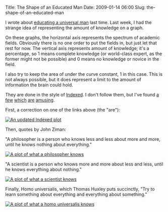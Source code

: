 Title: The Shape of an Educated Man
Date: 2009-01-14 06:00
Slug: the-shape-of-an-educated-man

I wrote about [educating a universal man](http://justinnhli.com/posts/2008/12/homo-universalis.html) last time. Last week, I had the strange idea of representing the amount of knowledge on a graph.

On these graphs, the horizontal axis represents the spectrum of academic fields. Obviously there is no one order to put the fields in, but just let that rest for now. The vertical axis represents amount of knowledge; it's a percentage, so 1 means complete knowledge (or world-class expert, as the former might not be possible) and 0 means no knowledge or novice in the field.

I also try to keep the area of under the curve constant, 1 in this case.  This is not always possible, but it does represent a limit to the amount of information the brain could hold.

They are done in the style of [Indexed](http://thisisindexed.com/). I don't follow them, but I've found [a](http://thisisindexed.com/2008/07/manna-from-heaven-to-ebay/) [few](http://thisisindexed.com/2008/11/7-wonders-of-the-modern-world/) [which](http://thisisindexed.com/2008/11/dont-yell-at-me/) [are](http://thisisindexed.com/2008/08/humbling/) [amusing](http://thisisindexed.com/2008/08/and-little-boys-snicker/).

First, a correction on one of the links above (the "are"):

[![An updated Indexed plot](/files/the-shape-of-an-educated-man/edde3-things-we-know.png)](/files/the-shape-of-an-educated-man/edde3-things-we-know.png)

Then, quotes by John Ziman:

"A philosopher is a person who knows less and less about more and more, until he knows nothing about everything."

[![A plot of what a philosopher knows](/files/the-shape-of-an-educated-man/77295-philosophers.png)](/files/the-shape-of-an-educated-man/77295-philosophers.png)

"A scientist is a person who knows more and more about less and less, until he knows everything about nothing."

[![A plot of what a scientist knows](/files/the-shape-of-an-educated-man/20f21-scientists.png)](/files/the-shape-of-an-educated-man/20f21-scientists.png)

Finally, Homo universalis, which Thomas Huxley puts succinctly, "Try to learn something about everything and everything about something."

[![A plot of what a homo universalis knows](/files/the-shape-of-an-educated-man/6e889-homo-universalis.png)](/files/the-shape-of-an-educated-man/6e889-homo-universalis.png)
